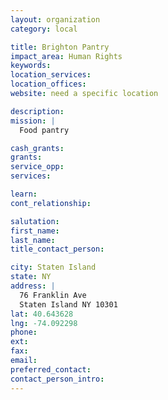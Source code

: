```yaml
---
layout: organization
category: local

title: Brighton Pantry
impact_area: Human Rights
keywords: 
location_services: 
location_offices: 
website: need a specific location

description: 
mission: |
  Food pantry

cash_grants: 
grants: 
service_opp: 
services: 

learn: 
cont_relationship: 

salutation: 
first_name: 
last_name: 
title_contact_person: 

city: Staten Island
state: NY
address: |
  76 Franklin Ave     
  Staten Island NY 10301
lat: 40.643628
lng: -74.092298
phone: 
ext: 
fax: 
email: 
preferred_contact: 
contact_person_intro: 
---
```

